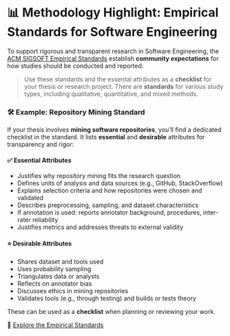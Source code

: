 # 📊 Methodology Highlight: Empirical Standards for Software Engineering

To support rigorous and transparent research in Software Engineering, the [ACM SIGSOFT Empirical Standards](https://www2.sigsoft.org/EmpiricalStandards/docs/standards) establish **community expectations** for how studies should be conducted and reported.

>Use these standards and the essental attributes as a **checklist** for your thesis or research project. There are **standards** for various study types, including qualitative, quantitative, and mixed methods.

### 🛠 Example: Repository Mining Standard

If your thesis involves **mining software repositories**, you’ll find a dedicated checklist in the standard. It lists **essential** and **desirable** attributes for transparency and rigor:

#### ✅ Essential Attributes

- Justifies why repository mining fits the research question  
- Defines units of analysis and data sources (e.g., GitHub, StackOverflow)  
- Explains selection criteria and how repositories were chosen and validated  
- Describes preprocessing, sampling, and dataset characteristics  
- If annotation is used: reports annotator background, procedures, inter-rater reliability  
- Justifies metrics and addresses threats to external validity  

#### ⭐ Desirable Attributes

- Shares dataset and tools used  
- Uses probability sampling  
- Triangulates data or analysts  
- Reflects on annotator bias  
- Discusses ethics in mining repositories  
- Validates tools (e.g., through testing) and builds or tests theory  

These can be used as a **checklist** when planning or reviewing your work.

🔗 [Explore the Empirical Standards](https://www2.sigsoft.org/EmpiricalStandards/docs/standards)
